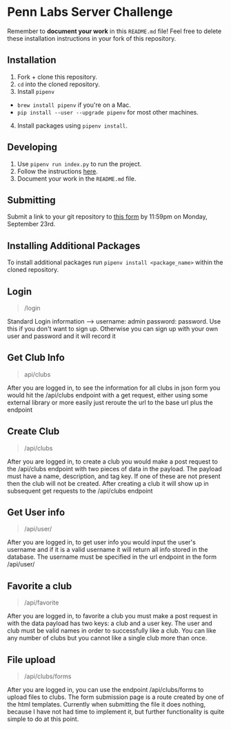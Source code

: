 # Penn Labs Server Challenge
Remember to **document your work** in this `README.md` file! Feel free to delete these installation instructions in your fork of this repository.

## Installation
1. Fork + clone this repository. 
2. `cd` into the cloned repository.
3. Install `pipenv`
  * `brew install pipenv` if you're on a Mac.
  * `pip install --user --upgrade pipenv` for most other machines.
4. Install packages using `pipenv install`.

## Developing
1. Use `pipenv run index.py` to run the project.
2. Follow the instructions [here](https://www.notion.so/pennlabs/Server-Challenge-Fall-19-480abf1871fc4a8d9600154816726343).
3. Document your work in the `README.md` file.

## Submitting
Submit a link to your git repository to [this form](https://airtable.com/shrqdIzlLgiRFzEWh) by 11:59pm on Monday, September 23rd.

## Installing Additional Packages
To install additional packages run `pipenv install <package_name>` within the cloned repository.

## Login
> /login

Standard Login information --> username: admin password: password. Use this if you don't want to sign up. Otherwise
you can sign up with your own user and password and it will record it

## Get Club Info
> api/clubs

After you are logged in, to see the information for all clubs in json form you would hit the /api/clubs endpoint with
a get request, either using some external library or more easily just reroute the url to the base url plus the endpoint

## Create Club
> /api/clubs

After you are logged in, to create a club you would make a post request to the /api/clubs endpoint with two pieces of 
data in the payload. The payload must have a name, description, and tag key. If one of these are not present then the club
will not be created. After creating a club it will show up in subsequent get requests to the /api/clubs endpoint

## Get User info
> /api/user/<username>

After you are logged in, to get user info you would input the user's username and if it is a valid username it will return
all info stored in the database. The username must be specified in the url endpoint in the form /api/user/<username>

## Favorite a club
> /api/favorite

After you are logged in, to favorite a club you must make a post request in with the data payload has two keys: a club 
and a user key. The user and club must be valid names in order to successfully like a club. You can like any number of clubs
but you cannot like a single club more than once. 

## File upload 
> /api/clubs/forms

After you are logged in, you can use the endpoint /api/clubs/forms to upload files to clubs. The form submission page is a 
route created by one of the html templates. Currently when submitting the file it does nothing, because I have not had 
time to implement it, but further functionality is quite simple to do at this point.



